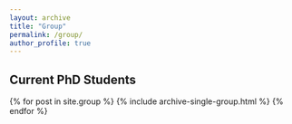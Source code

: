 ```yaml
---
layout: archive
title: "Group"
permalink: /group/
author_profile: true
---
```


## Current PhD Students 

{% for post in site.group  %}
  {% include archive-single-group.html %}
{% endfor %}
